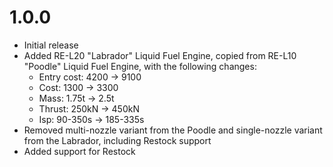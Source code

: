 # 1.0.0
- Initial release
- Added RE-L20 "Labrador" Liquid Fuel Engine, copied from RE-L10 "Poodle" Liquid Fuel Engine, with the following changes:
  - Entry cost: 4200 → 9100
  - Cost: 1300 → 3300
  - Mass: 1.75t → 2.5t
  - Thrust: 250kN → 450kN
  - Isp: 90-350s → 185-335s
- Removed multi-nozzle variant from the Poodle and single-nozzle variant from the Labrador, including Restock support
- Added support for Restock
